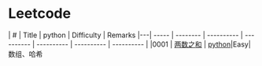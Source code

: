 ﻿Leetcode
===

| # | Title |  python  | Difficulty | Remarks
|---| ----- | -------- | ---------- | ---------- | ---------- | ---------- | ---------- |
|0001 | [两数之和](https://leetcode-cn.com/problems/two-sum/description/) | [python](./src/0001_两数之和)|Easy| 数组、哈希